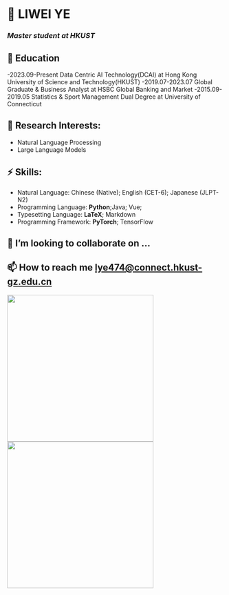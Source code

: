 
# 👋 LIWEI YE

### *Master student at HKUST*

## 👀 Education

-2023.09-Present Data Centric AI Technology(DCAI) at Hong Kong University of Science and Technology(HKUST)
-2019.07-2023.07 Global Graduate & Business Analyst at HSBC Global Banking and Market
-2015.09-2019.05 Statistics & Sport Management Dual Degree at University of Connecticut

## 🌱 Research Interests:

- Natural Language Processing
- Large Language Models

## ⚡ Skills:

- Natural Language: Chinese (Native); English (CET-6); Japanese (JLPT-N2)
- Programming Language: **Python**;Java; Vue;
- Typesetting Language: **LaTeX**; Markdown
- Programming Framework: **PyTorch**; TensorFlow

## 💞️ I’m looking to collaborate on ...
## 📫 How to reach me lye474@connect.hkust-gz.edu.cn

<img width="340px" src="https://github-readme-stats.vercel.app/api?username=jeffyeylw&theme=vue-dark&count_private=true&show_icons=true">
<img width="340px" src="https://github-readme-stats.vercel.app/api/top-langs/?username=jeffyeylw&theme=vue-dark&layout=compact">


<!---
jeffyeylw/jeffyeylw is a ✨ special ✨ repository because its `README.md` (this file) appears on your GitHub profile.
You can click the Preview link to take a look at your changes.
--->
